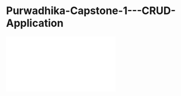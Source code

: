 # Purwadhika-Capstone-1---CRUD-Application

![here](Flowchart/Flowchart%20Capstone%201%20Purwadhika.pdf)
